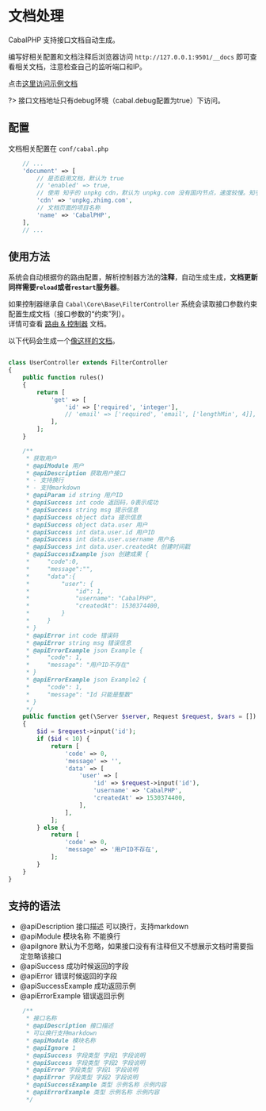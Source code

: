 # 文档处理

CabalPHP 支持接口文档自动生成。  

编写好相关配置和文档注释后浏览器访问 `http://127.0.0.1:9501/__docs` 即可查看相关文档，注意检查自己的监听端口和IP。

点击[这里访问示例文档](http://demo.cabalphp.com/__docs#/)

?> 接口文档地址只有debug环境（cabal.debug配置为true）下访问。

## 配置

文档相关配置在 `conf/cabal.php`
```php
    // ... 
    'document' => [
        // 是否启用文档，默认为 true
        // 'enabled' => true,  
        // 使用 知乎的 unpkg cdn，默认为 unpkg.com 没有国内节点，速度较慢。知乎的为国内节点，但是并不是官方公开的源，目前可外链，稳定性未知
        'cdn' => 'unpkg.zhimg.com',
        // 文档页面的项目名称
        'name' => 'CabalPHP',
    ],
    // ...
```

## 使用方法
系统会自动根据你的路由配置，解析控制器方法的**注释**，自动生成生成，**文档更新同样需要`reload`或者`restart`服务器**。

如果控制器继承自 `Cabal\Core\Base\FilterController` 系统会读取接口参数约束配置生成文档（接口参数的“约束”列）。  
详情可查看 [路由 & 控制器](/route_controller.md?id=过滤控制器api控制器) 文档。  

以下代码会生成一个[像这样的文档](http://demo.cabalphp.com/__docs#/%E7%94%A8%E6%88%B7 ':ignore')。

```php

class UserController extends FilterController
{
    public function rules()
    {
        return [
            'get' => [
                'id' => ['required', 'integer'],
                // 'email' => ['required', 'email', ['lengthMin', 4]],
            ],
        ];
    }

    /**
     * 获取用户
     * @apiModule 用户
     * @apiDescription 获取用户接口
     * - 支持换行
     * - 支持markdown
     * @apiParam id string 用户ID
     * @apiSuccess int code 返回码，0表示成功
     * @apiSuccess string msg 提示信息
     * @apiSuccess object data 提示信息
     * @apiSuccess object data.user 用户
     * @apiSuccess int data.user.id 用户ID
     * @apiSuccess int data.user.username 用户名
     * @apiSuccess int data.user.createdAt 创建时间戳
     * @apiSuccessExample json 创建成果 {
     *     "code":0, 
     *     "message":"",
     *     "data":{
     *         "user": {
     *             "id": 1,
     *             "username": "CabalPHP",
     *             "createdAt": 1530374400,
     *         }
     *     }
     * }
     * @apiError int code 错误码
     * @apiError string msg 错误信息
     * @apiErrorExample json Example {
     *     "code": 1,
     *     "message": "用户ID不存在"
     * } 
     * @apiErrorExample json Example2 {
     *     "code": 1,
     *     "message": "Id 只能是整数"
     * } 
     */
    public function get(\Server $server, Request $request, $vars = [])
    {
        $id = $request->input('id');
        if ($id < 10) {
            return [
                'code' => 0,
                'message' => '',
                'data' => [
                    'user' => [
                        'id' => $request->input('id'),
                        'username' => 'CabalPHP',
                        'createdAt' => 1530374400,
                    ],
                ],
            ];
        } else {
            return [
                'code' => 0,
                'message' => '用户ID不存在',
            ];
        }
    }
}
```

## 支持的语法

* @apiDescription 接口描述  可以换行，支持markdown
* @apiModule 模块名称  不能换行
* @apiIgnore 默认为不忽略，如果接口没有有注释但又不想展示文档时需要指定忽略该接口
* @apiSuccess 成功时候返回的字段
* @apiError 错误时候返回的字段
* @apiSuccessExample 成功返回示例
* @apiErrorExample 错误返回示例

```php
    /**
     * 接口名称
     * @apiDescription 接口描述 
     * 可以换行支持markdown
     * @apiModule 模块名称
     * @apiIgnore 1
     * @apiSuccess 字段类型 字段1 字段说明
     * @apiSuccess 字段类型 字段2 字段说明
     * @apiError 字段类型 字段1 字段说明
     * @apiError 字段类型 字段2 字段说明
     * @apiSuccessExample 类型 示例名称 示例内容
     * @apiErrorExample 类型 示例名称 示例内容
     */
```
